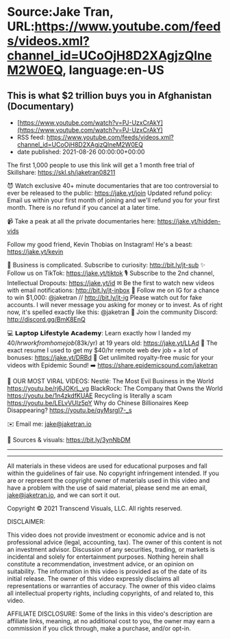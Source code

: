 # Source:Jake Tran, URL:https://www.youtube.com/feeds/videos.xml?channel_id=UCoOjH8D2XAgjzQlneM2W0EQ, language:en-US

## This is what $2 trillion buys you in Afghanistan (Documentary)
 - [https://www.youtube.com/watch?v=PJ-UzxCrAkY](https://www.youtube.com/watch?v=PJ-UzxCrAkY)
 - RSS feed: https://www.youtube.com/feeds/videos.xml?channel_id=UCoOjH8D2XAgjzQlneM2W0EQ
 - date published: 2021-08-26 00:00:00+00:00

The first 1,000 people to use this link will get a 1 month free trial of Skillshare: https://skl.sh/jaketran08211

😈 Watch exclusive 40+ minute documentaries that are too controversial to ever be released to the public: https://jake.yt/join
Updated refund policy: Email us within your first month of joining and we'll refund you for your first month. There is no refund if you cancel at a later time. 

📹 Take a peak at all the private documentaries here: https://jake.yt/hidden-vids

Follow my good friend, Kevin Thobias on Instagram! He's a beast: https://jake.yt/kevin

🎥 Business is complicated. Subscribe to curiosity: http://bit.ly/jt-sub
✨ Follow us on TikTok: https://jake.yt/tiktok
🎙️ Subscribe to the 2nd channel, Intellectual Dropouts: https://jake.yt/id
✉ Be the first to watch new videos with email notifications: http://bit.ly/jt-inbox
📸 Follow me on IG for a chance to win $1,000: @jaketran // http://bit.ly/jt-ig
Please watch out for fake accounts. I will never message you asking for money or to invest. As of right now, it's spelled exactly like this: @jaketran
💬 Join the community Discord: http://discord.gg/BmK8EnQ

💻 𝗟𝗮𝗽𝘁𝗼𝗽 𝗟𝗶𝗳𝗲𝘀𝘁𝘆𝗹𝗲 𝗔𝗰𝗮𝗱𝗲𝗺𝘆: Learn exactly how I landed my $40/hr work from home job ($83k/yr) at 19 years old: https://jake.yt/LLAd
📜 The exact resume I used to get my $40/hr remote web dev job + a lot of bonuses: https://jake.yt/DRBd
🎵 Get unlimited royalty-free music for your videos with Epidemic Sound! ➡️ https://share.epidemicsound.com/jaketran

🍿 OUR MOST VIRAL VIDEOS: 
Nestlé: The Most Evil Business in the World https://youtu.be/rj6JOKrL_vg
BlackRock: The Company that Owns the World https://youtu.be/1n4zkdfKUAE
Recycling is literally a scam https://youtu.be/LELvVUIz5pY
Why do Chinese Billionaires Keep Disappearing? https://youtu.be/qyMsrgI7-_s

✉️ Email me: jake@jaketran.io

📰 Sources & visuals: https://bit.ly/3ynNbDM 

-----------------------

-----------------------

All materials in these videos are used for educational purposes and fall within the guidelines of fair use. No copyright infringement intended. If you are or represent the copyright owner of materials used in this video and have a problem with the use of said material, please send me an email, jake@jaketran.io, and we can sort it out.

Copyright © 2021 Transcend Visuals, LLC. All rights reserved.

DISCLAIMER:

This video does not provide investment or economic advice and is not professional advice (legal, accounting, tax).  The owner of this content is not an investment advisor.  Discussion of any securities, trading, or markets is incidental and solely for entertainment purposes.  Nothing herein shall constitute a recommendation, investment advice, or an opinion on suitability.  The information in this video is provided as of the date of its initial release.  The owner of this video expressly disclaims all representations or warranties of accuracy.  The owner of this video claims all intellectual property rights, including copyrights, of and related to, this video.

AFFILIATE DISCLOSURE: Some of the links in this video's description are affiliate links, meaning, at no additional cost to you, the owner may earn a commission if you click through, make a purchase, and/or opt-in.

